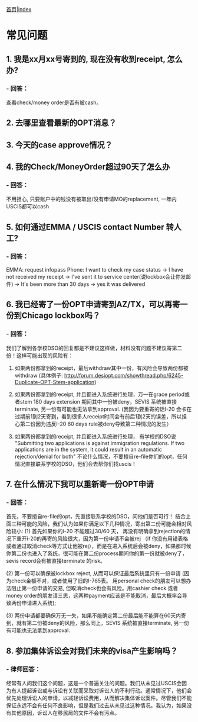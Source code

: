 [首页](https://ion2014.github.io/OPTActionLogs/index_ch)|[index](https://ion2014.github.io/OPTActionLogs)
# 常见问题

## 1. 我是xx月xx号寄到的, 现在没有收到receipt, 怎么办?
### - 回答：
查看check/money order是否有被cash。
## 2. 去哪里查看最新的OPT消息？
## 3. 今天的case approve情况？
## 4. 我的Check/MoneyOrder超过90天了怎么办
### - 回答：
不用担心, 只要账户中的钱没有被取出/没有申请MO的replacement, 一年内USCIS都可以cash
## 5. 如何通过EMMA / USCIS contact Number 转人工?
### - 回答：
EMMA: request infopass
Phone: I want to check my case status -> I have not received my receipt -> I've sent it to service center(说lockbox会让你发邮件) -> It's been more than 30 days -> yes it was delivered
## 6. 我已经寄了一份OPT申请寄到AZ/TX，可以再寄一份到Chicago lockbox吗？
### - 回答：
我们了解到各学校DSO的回复都是不建议这样做，材料没有问题不建议寄第二份！这样可能出现的风险有：

1. 如果两份都拿到的receipt，最后withdraw其中一份，有风险会导致两份都被withdraw (具体例子: http://forum.desiopt.com/showthread.php/6245-Duplicate-OPT-Stem-application)

2. 如果两份都拿到的receipt, 并且都进入系统进行处理，万一在grace period或者stem 180 days extension 期间其中一份被deny，SEVIS 系统被直接terminate, 另一份有可能也无法拿到approval. (我因为要重寄的话I-20 会卡在过期前1到2天寄到，看到很多人receipt时间会有前后1到2天的误差，所以担心第二份因为违反I-20 60 days rule被deny导致第二种情况的发生）

3. 如果两份都拿到的receipt, 并且都进入系统进行处理， 有学校的DSO说 "Submitting two applications is against immigration regulations. If two applications are in the system, it could result in an automatic rejection/denial for both"
不论什么情况，不要擅自re-file你们的opt，任何情况直接联系学校的DSO，他们会去帮你们找uscis！

## 7. 在什么情况下我可以重新寄一份OPT申请
### - 回答：
首先，不要擅自re-file的opt，先直接联系学校的DSO，问他们是否可行！
结合上面三种可能的风险，我们认为如果你满足以下几种情况，寄出第二份可能会相对风险较小:
(1) 首先如果你的i-20 不能超过30/60 天， 再没有明确拿到rejection的情况下重开i-20的再寄的风险很大，因为第一份申请不会被rej （if 你没有用错表格或者通过取消check等方式让他被rej），而是在进入系统后会被deny，如果那时候你第二份也进入了系统，很可能在第二份process期间你的第一份就被deny了，sevis record会有被直接terminate 的risk。

(2) 第一份可以确保被lockbox reject, 从而可以保证最后系统里只有一份申请 (因为check金额不对，或者使用了旧的I-765表。 用personal check的朋友可以想办法阻止第一份申请的交易, 但取消check也会有风险。用cashier check 或者 money order的朋友请三思，这两种payment应该是不能取消，最后大概率会导致两份申请进入系统);

(3) 两份申请都要确保万无一失，如果不能确定第二份最后能不能算在60天内寄到，就有第二份被deny的风险，那么同上，SEVIS 系统被直接terminate, 另一份有可能也无法拿到approval.

## 8. 参加集体诉讼会对我们未来的visa产生影响吗？
### - 律师回答：
经常有人问我们这个问题，这是一个普遍关注的问题。我们从未见过USCIS会因为有人提起诉讼或与诉讼有关联而采取对诉讼人的不利行动。通常情况下，他们会优先处理诉讼人的申请，以减轻诉讼费用，从而解决集体诉讼案件。尽管我们不能保证永远不会有任何不良影响，但是我们过去从未见过这种情况。我认为，如果没有其他原因，诉讼人在移民局的文件不会有污点。



